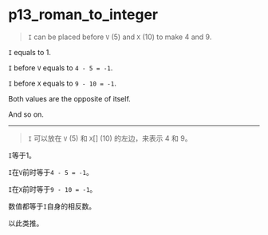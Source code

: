 # p13_roman_to_integer
> `I` can be placed before `V` (5) and `X` (10) to make 4 and 9. 

`I` equals to 1.

`I` before `V` equals to `4 - 5 = -1`.

`I` before `X` equals to `9 - 10 = -1`.

Both values are the opposite of itself.

And so on.

---

> `I` 可以放在 `V` (5) 和 `X`[] (10) 的左边，来表示 4 和 9。

`I`等于1。

`I`在`V`前时等于`4 - 5 = -1`。

`I`在`X`前时等于`9 - 10 = -1`。

数值都等于`I`自身的相反数。

以此类推。
